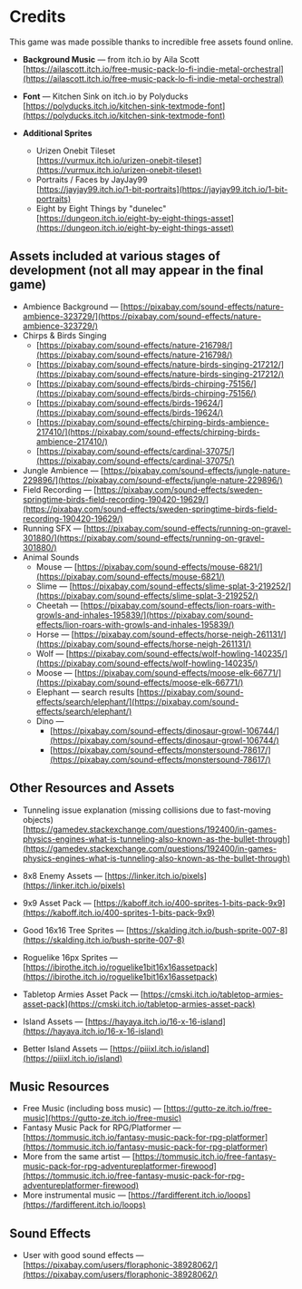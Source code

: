 # Credits

This game was made possible thanks to incredible free assets found online.

- **Background Music** — from itch.io by Aila Scott  
  [https://ailascott.itch.io/free-music-pack-lo-fi-indie-metal-orchestral](https://ailascott.itch.io/free-music-pack-lo-fi-indie-metal-orchestral)

- **Font** — Kitchen Sink on itch.io by Polyducks  
  [https://polyducks.itch.io/kitchen-sink-textmode-font](https://polyducks.itch.io/kitchen-sink-textmode-font)

- **Additional Sprites**
  - Urizen Onebit Tileset  
    [https://vurmux.itch.io/urizen-onebit-tileset](https://vurmux.itch.io/urizen-onebit-tileset)
  - Portraits / Faces by JayJay99  
    [https://jayjay99.itch.io/1-bit-portraits](https://jayjay99.itch.io/1-bit-portraits)
  - Eight by Eight Things by "dunelec"  
    [https://dungeon.itch.io/eight-by-eight-things-asset](https://dungeon.itch.io/eight-by-eight-things-asset)  

## Assets included at various stages of development (not all may appear in the final game)

- Ambience Background — [https://pixabay.com/sound-effects/nature-ambience-323729/](https://pixabay.com/sound-effects/nature-ambience-323729/)
- Chirps & Birds Singing  
  - [https://pixabay.com/sound-effects/nature-216798/](https://pixabay.com/sound-effects/nature-216798/)  
  - [https://pixabay.com/sound-effects/nature-birds-singing-217212/](https://pixabay.com/sound-effects/nature-birds-singing-217212/)  
  - [https://pixabay.com/sound-effects/birds-chirping-75156/](https://pixabay.com/sound-effects/birds-chirping-75156/)  
  - [https://pixabay.com/sound-effects/birds-19624/](https://pixabay.com/sound-effects/birds-19624/)  
  - [https://pixabay.com/sound-effects/chirping-birds-ambience-217410/](https://pixabay.com/sound-effects/chirping-birds-ambience-217410/)  
  - [https://pixabay.com/sound-effects/cardinal-37075/](https://pixabay.com/sound-effects/cardinal-37075/)
- Jungle Ambience — [https://pixabay.com/sound-effects/jungle-nature-229896/](https://pixabay.com/sound-effects/jungle-nature-229896/)
- Field Recording — [https://pixabay.com/sound-effects/sweden-springtime-birds-field-recording-190420-19629/](https://pixabay.com/sound-effects/sweden-springtime-birds-field-recording-190420-19629/)
- Running SFX — [https://pixabay.com/sound-effects/running-on-gravel-301880/](https://pixabay.com/sound-effects/running-on-gravel-301880/)
- Animal Sounds  
  - Mouse — [https://pixabay.com/sound-effects/mouse-6821/](https://pixabay.com/sound-effects/mouse-6821/)  
  - Slime — [https://pixabay.com/sound-effects/slime-splat-3-219252/](https://pixabay.com/sound-effects/slime-splat-3-219252/)  
  - Cheetah — [https://pixabay.com/sound-effects/lion-roars-with-growls-and-inhales-195839/](https://pixabay.com/sound-effects/lion-roars-with-growls-and-inhales-195839/)  
  - Horse — [https://pixabay.com/sound-effects/horse-neigh-261131/](https://pixabay.com/sound-effects/horse-neigh-261131/)  
  - Wolf — [https://pixabay.com/sound-effects/wolf-howling-140235/](https://pixabay.com/sound-effects/wolf-howling-140235/)  
  - Moose — [https://pixabay.com/sound-effects/moose-elk-66771/](https://pixabay.com/sound-effects/moose-elk-66771/)  
  - Elephant — search results [https://pixabay.com/sound-effects/search/elephant/](https://pixabay.com/sound-effects/search/elephant/)  
  - Dino —  
    - [https://pixabay.com/sound-effects/dinosaur-growl-106744/](https://pixabay.com/sound-effects/dinosaur-growl-106744/)  
    - [https://pixabay.com/sound-effects/monstersound-78617/](https://pixabay.com/sound-effects/monstersound-78617/)

## Other Resources and Assets

- Tunneling issue explanation (missing collisions due to fast-moving objects)  
  [https://gamedev.stackexchange.com/questions/192400/in-games-physics-engines-what-is-tunneling-also-known-as-the-bullet-through](https://gamedev.stackexchange.com/questions/192400/in-games-physics-engines-what-is-tunneling-also-known-as-the-bullet-through)

- 8x8 Enemy Assets — [https://linker.itch.io/pixels](https://linker.itch.io/pixels)
- 9x9 Asset Pack — [https://kaboff.itch.io/400-sprites-1-bits-pack-9x9](https://kaboff.itch.io/400-sprites-1-bits-pack-9x9)
- Good 16x16 Tree Sprites — [https://skalding.itch.io/bush-sprite-007-8](https://skalding.itch.io/bush-sprite-007-8)
- Roguelike 16px Sprites — [https://ibirothe.itch.io/roguelike1bit16x16assetpack](https://ibirothe.itch.io/roguelike1bit16x16assetpack)
- Tabletop Armies Asset Pack — [https://cmski.itch.io/tabletop-armies-asset-pack](https://cmski.itch.io/tabletop-armies-asset-pack)
- Island Assets — [https://hayaya.itch.io/16-x-16-island](https://hayaya.itch.io/16-x-16-island)
- Better Island Assets — [https://piiixl.itch.io/island](https://piiixl.itch.io/island)

## Music Resources

- Free Music (including boss music) — [https://gutto-ze.itch.io/free-music](https://gutto-ze.itch.io/free-music)
- Fantasy Music Pack for RPG/Platformer — [https://tommusic.itch.io/fantasy-music-pack-for-rpg-platformer](https://tommusic.itch.io/fantasy-music-pack-for-rpg-platformer)  
- More from the same artist — [https://tommusic.itch.io/free-fantasy-music-pack-for-rpg-adventureplatformer-firewood](https://tommusic.itch.io/free-fantasy-music-pack-for-rpg-adventureplatformer-firewood)
- More instrumental music — [https://fardifferent.itch.io/loops](https://fardifferent.itch.io/loops)

## Sound Effects

- User with good sound effects — [https://pixabay.com/users/floraphonic-38928062/](https://pixabay.com/users/floraphonic-38928062/)

